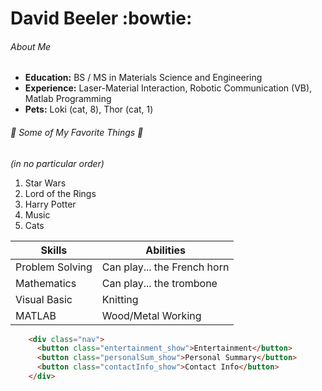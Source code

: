 
# David Beeler :bowtie:

###### About Me

* **Education:** BS / MS in Materials Science and Engineering
* **Experience:** Laser-Material Interaction, Robotic Communication (VB), Matlab Programming
* **Pets:** Loki (cat, 8), Thor (cat, 1)

###### :musical_note: Some of My Favorite Things :musical_note: 
*(in no particular order)*

1. Star Wars
2. Lord of the Rings
3. Harry Potter
4. Music
5. Cats

Skills | Abilities
------------ | -------------
Problem Solving | Can play... the French horn
Mathematics | Can play... the trombone
Visual Basic | Knitting
MATLAB | Wood/Metal Working


```HTML
    <div class="nav">
      <button class="entertainment_show">Entertainment</button>
      <button class="personalSum_show">Personal Summary</button>
      <button class="contactInfo_show">Contact Info</button>
    </div>
```

